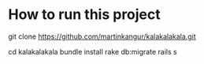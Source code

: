 # How to run this project

git clone https://github.com/martinkangur/kalakalakala.git

cd kalakalakala
bundle install
rake db:migrate
rails s

